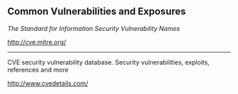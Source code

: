 ## Common Vulnerabilities and Exposures ##
_The Standard for Information Security Vulnerability Names_


http://cve.mitre.org/


---


CVE security vulnerability database. Security vulnerabilities, exploits, references and more

http://www.cvedetails.com/